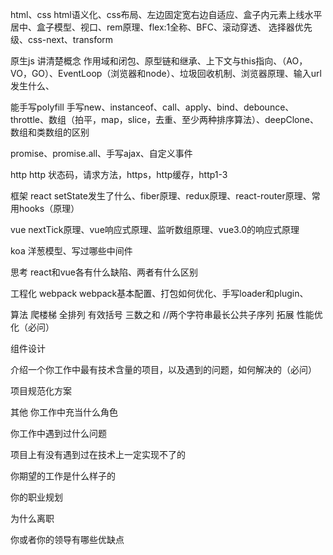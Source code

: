 
html、css
html语义化、css布局、左边固定宽右边自适应、盒子内元素上线水平居中、盒子模型、视口、rem原理、flex:1全称、BFC、滚动穿透、 选择器优先级、css-next、transform

原生js
讲清楚概念
作用域和闭包、原型链和继承、上下文与this指向、（AO，VO，GO）、EventLoop（浏览器和node）、垃圾回收机制、浏览器原理、输入url发生什么、

能手写polyfill
手写new、instanceof、call、apply、bind、debounce、throttle、数组（拍平，map，slice，去重、至少两种排序算法）、deepClone、数组和类数组的区别

promise、promise.all、手写ajax、自定义事件

http
http 状态码，请求方法，https，http缓存，http1-3

框架
react
setState发生了什么、fiber原理、redux原理、react-router原理、常用hooks（原理）

vue
nextTick原理、vue响应式原理、监听数组原理、vue3.0的响应式原理

koa
洋葱模型、写过哪些中间件

思考
react和vue各有什么缺陷、两者有什么区别

工程化
webpack
webpack基本配置、打包如何优化、手写loader和plugin、

算法
爬楼梯
全排列
有效括号
三数之和
//两个字符串最长公共子序列
拓展
性能优化（必问）

组件设计

介绍一个你工作中最有技术含量的项目，以及遇到的问题，如何解决的（必问）

项目规范化方案

其他
你工作中充当什么角色

你工作中遇到过什么问题

项目上有没有遇到过在技术上一定实现不了的

你期望的工作是什么样子的

你的职业规划

为什么离职

你或者你的领导有哪些优缺点